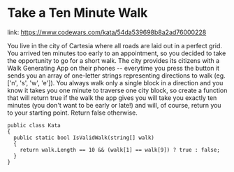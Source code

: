 # Take a Ten Minute Walk

link: https://www.codewars.com/kata/54da539698b8a2ad76000228

You live in the city of Cartesia where all roads are laid out in a perfect grid. You arrived ten minutes too early to an appointment, so you decided to take the opportunity to go for a short walk. The city provides its citizens with a Walk Generating App on their phones -- everytime you press the button it sends you an array of one-letter strings representing directions to walk (eg. ['n', 's', 'w', 'e']). You always walk only a single block in a direction and you know it takes you one minute to traverse one city block, so create a function that will return true if the walk the app gives you will take you exactly ten minutes (you don't want to be early or late!) and will, of course, return you to your starting point. Return false otherwise.

```
public class Kata
{
  public static bool IsValidWalk(string[] walk)
  {
    return walk.Length == 10 && (walk[1] == walk[9]) ? true : false;
  }
}
